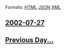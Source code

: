 
Formats: [HTML](2002/07/27/index.html)  [JSON](2002/07/27/index.json)  [XML](2002/07/27/index.xml)  

## [2002-07-27](/news/2002/07/27/index.md)

## [Previous Day...](/news/2002/07/26/index.md)


